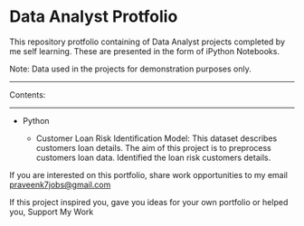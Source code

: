 # Data Analyst Protfolio

This repository protfolio containing of Data Analyst projects completed by me 
self learning. These are presented in the form of iPython Notebooks.

Note: Data used in the projects for demonstration purposes only.

----
Contents:

-----
- Python
    
    - Customer Loan Risk Identification Model: This dataset describes customers loan details. The aim of this project is to preprocess customers loan data. Identified the loan risk customers details.
















If you are interested on this portfolio, share work opportunities to my  email praveenk7jobs@gmail.com

If this project inspired you, gave you ideas for your own portfolio or helped you,
Support My Work

